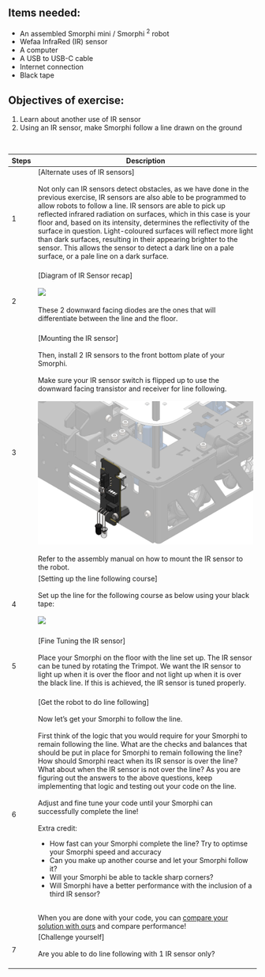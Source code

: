 ## Items needed:
* An assembled Smorphi mini / Smorphi <sup> 2</sup> robot
* Wefaa InfraRed (IR) sensor
* A computer
* A USB to USB-C cable
* Internet connection
* Black tape
## Objectives of exercise:
1. Learn about another use of IR sensor
2. Using an IR sensor, make Smorphi follow a line drawn on the ground

<br />

Steps | Description
-- | --
1 | [Alternate uses of IR sensors]<br /><br />Not only can IR sensors detect obstacles, as we have done in the previous exercise, IR sensors are also able to be programmed to allow robots to follow a line. IR sensors are able to pick up reflected infrared radiation on surfaces, which in this case is your floor and, based on its intensity, determines the reflectivity of the surface in question. Light-coloured surfaces will reflect more light than dark surfaces, resulting in their appearing brighter to the sensor. This allows the sensor to detect a dark line on a pale surface, or a pale line on a dark surface.<br /><br />
2 | [Diagram of IR Sensor recap]<br /><br />![](https://github.com/WefaaRobotics/Smorphi-Wiki/blob/main/Robot%20exercises%20images/8/8.1.PNG)<br /><br />These 2 downward facing diodes are the ones that will differentiate between the line and the floor.<br /><br />
3 | [Mounting the IR sensor]<br></br> Then, install 2 IR sensors to the front bottom plate of your Smorphi.<br></br>Make sure your IR sensor switch is flipped up to use the downward facing transistor and receiver for line following.<br></br> ![](https://github.com/WefaaRobotics/Smorphi-Wiki/blob/main/Robot%20exercises%20images/8/image%201.3.png)<br></br> Refer to the assembly manual on how to mount the IR sensor to the robot.
4 | [Setting up the line following course]<br /><br />Set up the line for the following course as below using your black tape:<br /><br />![](https://github.com/WefaaRobotics/Smorphi-Wiki/blob/main/Robot%20exercises%20images/8/8.2.PNG)<br /><br /> 
5 | [Fine Tuning the IR sensor]<br></br> Place your Smorphi on the floor with the line set up. The IR sensor can be tuned by rotating the Trimpot. We want the IR sensor to light up when it is over the floor and not light up when it is over the black line. If this is achieved, the IR sensor is tuned properly. <br /><br /> 
6 | [Get the robot to do line following]<br /><br />Now let’s get your Smorphi to follow the line. <br /><br /> First think of the logic that you would require for your Smorphi to remain following the line. What are the checks and balances that should be put in place for Smorphi to remain following the line? How should Smorphi react when its IR sensor is over the line? What about when the IR sensor is not over the line? As you are figuring out the answers to the above questions, keep implementing that logic and testing out your code on the line.<br /><br />Adjust and fine tune your code until your Smorphi can successfully complete the line!<br /><br />Extra credit: <ul><li>How fast can your Smorphi complete the line? Try to optimse your Smorphi speed and accuracy </li><li>Can you make up another course and let your Smorphi follow it? </li><li> Will your Smorphi be able to tackle sharp corners?</li><li> Will Smorphi have a better performance with the inclusion of a third IR sensor?</li></ul><br /> When you are done with your code, you can [compare your solution with ours](https://github.com/WefaaRobotics/Smorphi/blob/main/exercise/line_following/line_following.ino) and compare performance!
7 | [Challenge yourself]<br /><br />Are you able to do line following with 1 IR sensor only?<br /><br />
